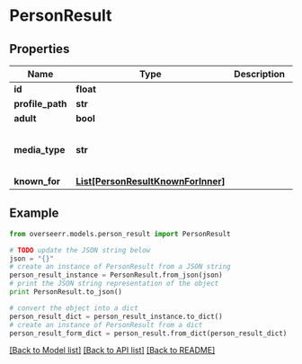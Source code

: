 # PersonResult


## Properties
Name | Type | Description | Notes
------------ | ------------- | ------------- | -------------
**id** | **float** |  | [optional] 
**profile_path** | **str** |  | [optional] 
**adult** | **bool** |  | [optional] 
**media_type** | **str** |  | [optional] [default to 'person']
**known_for** | [**List[PersonResultKnownForInner]**](PersonResultKnownForInner.md) |  | [optional] 

## Example

```python
from overseerr.models.person_result import PersonResult

# TODO update the JSON string below
json = "{}"
# create an instance of PersonResult from a JSON string
person_result_instance = PersonResult.from_json(json)
# print the JSON string representation of the object
print PersonResult.to_json()

# convert the object into a dict
person_result_dict = person_result_instance.to_dict()
# create an instance of PersonResult from a dict
person_result_form_dict = person_result.from_dict(person_result_dict)
```
[[Back to Model list]](../README.md#documentation-for-models) [[Back to API list]](../README.md#documentation-for-api-endpoints) [[Back to README]](../README.md)


